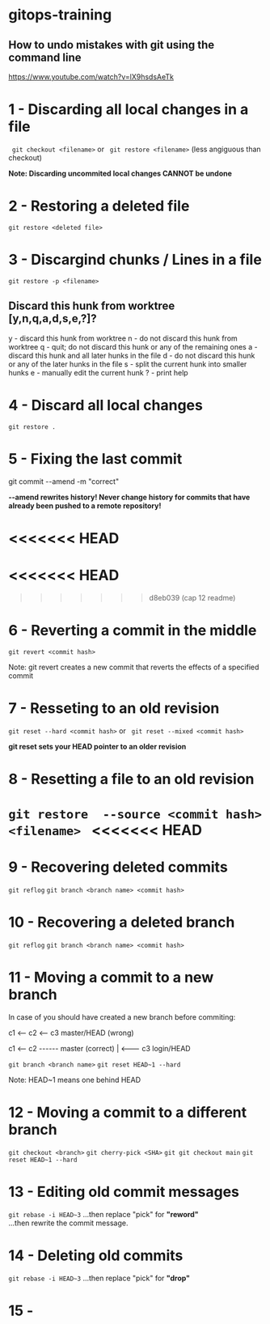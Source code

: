 # gitops-training

## How to undo mistakes with git using the command line
https://www.youtube.com/watch?v=lX9hsdsAeTk

# 1 - Discarding all local changes in a file

``` git checkout <filename>```
or
``` git restore <filename>``` (less angiguous than checkout)

**Note: Discarding uncommited local changes CANNOT be undone**

# 2 - Restoring a deleted file

``` git restore <deleted file> ```

# 3 - Discargind chunks / Lines in a file

``` git restore -p <filename> ```

## Discard this hunk from worktree [y,n,q,a,d,s,e,?]?
y - discard this hunk from worktree
n - do not discard this hunk from worktree
q - quit; do not discard this hunk or any of the remaining ones
a - discard this hunk and all later hunks in the file
d - do not discard this hunk or any of the later hunks in the file
s - split the current hunk into smaller hunks
e - manually edit the current hunk
? - print help

# 4 - Discard all local changes

``` git restore . ```

# 5 - Fixing the last commit

git commit --amend -m "correct"

**--amend rewrites history! Never change history for commits that have already been pushed to a remote repository!**

<<<<<<< HEAD
=======
<<<<<<< HEAD
=======
>>>>>>> d8eb039 (cap 12 readme)
# 6 - Reverting a commit in the middle

``` git revert <commit hash> ```

Note: git revert creates a new commit that reverts the effects of a specified commit

# 7 - Resseting to an old revision

```git reset --hard <commit hash>``` or ``` git reset --mixed <commit hash>```

**git reset sets your HEAD pointer to an older revision**

# 8 - Resetting a file to an old revision

```git restore  --source <commit hash> <filename> ```
<<<<<<< HEAD
=======

# 9 - Recovering deleted commits

```git reflog```
```git branch <branch name> <commit hash>```

# 10 - Recovering a deleted branch

```git reflog```
```git branch <branch name> <commit hash>```

# 11 - Moving a commit to a new branch

In case of you should have created a new branch before commiting:

c1 <-- c2 <-- c3 master/HEAD       (wrong)


c1 <-- c2 ------ master            (correct)
        |
        <--- c3 login/HEAD

```git branch <branch name>```
```git reset HEAD~1 --hard```

Note: HEAD~1 means one behind HEAD

# 12 - Moving a commit to a different branch

```git checkout <branch>```
```git cherry-pick <SHA>```
```git git checkout main```
```git reset HEAD~1 --hard```

# 13 - Editing old commit messages

```git rebase -i HEAD~3```
...then replace "pick" for **"reword"**   
...then rewrite the commit message.

# 14 - Deleting old commits

```git rebase -i HEAD~3```
...then replace "pick" for **"drop"**   

# 15 - 
